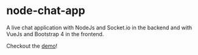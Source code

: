 # node-chat-app
A live chat application with NodeJs and Socket.io in the backend and with VueJs and Bootstrap 4 in the frontend.

Checkout the [demo](https://node-chat-app-sraxi.herokuapp.com)!
